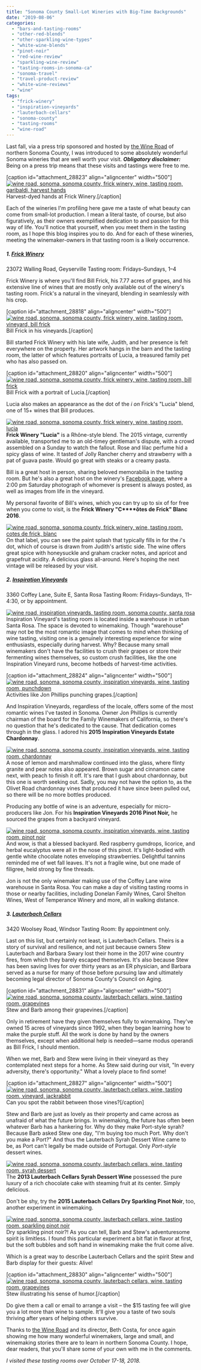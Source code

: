 ```yaml
---
title: "Sonoma County Small-Lot Wineries with Big-Time Backgrounds"
date: "2019-08-06"
categories: 
  - "bars-and-tasting-rooms"
  - "other-red-blends"
  - "other-sparkling-wine-types"
  - "white-wine-blends"
  - "pinot-noir"
  - "red-wine-review"
  - "sparkling-wine-review"
  - "tasting-rooms-in-sonoma-ca"
  - "sonoma-travel"
  - "travel-product-review"
  - "white-wine-reviews"
  - "wine"
tags: 
  - "frick-winery"
  - "inspiration-vineyards"
  - "lauterbach-cellars"
  - "sonoma-county"
  - "tasting-rooms"
  - "wine-road"
---
```


Last fall, via a press trip sponsored and hosted by [the Wine Road](https://www.wineroad.com/) of northern Sonoma County, I was introduced to some absolutely wonderful Sonoma wineries that are well worth your visit. **_Obligatory disclaimer:_** Being on a press trip means that these visits and tastings were free to me.

\[caption id="attachment\_28823" align="aligncenter" width="500"\][![wine road, sonoma, sonoma county, frick winery, wine, tasting room, garibaldi, harvest hands](https://thegourmez.com/wp-content/uploads/sites/5/2019/08/WineRoad-034-500x330.jpg)](https://thegourmez.com/wp-content/uploads/sites/5/2019/08/WineRoad-034.jpg) Harvest-dyed hands at Frick Winery.\[/caption\]

Each of the wineries I'm profiling here gave me a taste of what beauty can come from small-lot production. I mean a literal taste, of course, but also figuratively, as their owners exemplified dedication to and passion for this way of life. You'll notice that yourself, when you meet them in the tasting room, as I hope this blog inspires you to do. And for each of these wineries, meeting the winemaker-owners in that tasting room is a likely occurrence.

##### 1\. [Frick Winery](https://frickwinestore.com/)

23072 Walling Road, Geyserville Tasting room: Fridays–Sundays, 1–4

Frick Winery is where you'll find Bill Frick, his 7.77 acres of grapes, and his extensive line of wines that are mostly only available out of the winery's tasting room. Frick's a natural in the vineyard, blending in seamlessly with his crop.

\[caption id="attachment\_28818" align="aligncenter" width="500"\][![wine road, sonoma, sonoma county, frick winery, wine, tasting room, vineyard, bill frick](https://thegourmez.com/wp-content/uploads/sites/5/2019/08/WineRoad-007-500x359.jpg)](https://thegourmez.com/wp-content/uploads/sites/5/2019/08/WineRoad-007.jpg) Bill Frick in his vineyards.\[/caption\]

Bill started Frick Winery with his late wife, Judith, and her presence is felt everywhere on the property. Her artwork hangs in the barn and the tasting room, the latter of which features portraits of Lucia, a treasured family pet who has also passed on.

\[caption id="attachment\_28820" align="aligncenter" width="500"\][![wine road, sonoma, sonoma county, frick winery, wine, tasting room, bill frick](https://thegourmez.com/wp-content/uploads/sites/5/2019/08/WineRoad-026-500x334.jpg)](https://thegourmez.com/wp-content/uploads/sites/5/2019/08/WineRoad-026.jpg) Bill Frick with a portrait of Lucia.\[/caption\]

Lucia also makes an appearance as the dot of the _i on_ Frick's "Lucia" blend, one of 15+ wines that Bill produces.

[![wine road, sonoma, sonoma county, frick winery, wine, tasting room, lucia](https://thegourmez.com/wp-content/uploads/sites/5/2019/08/WineRoad-031-375x500.jpg)](https://thegourmez.com/wp-content/uploads/sites/5/2019/08/WineRoad-031.jpg)**Frick Winery "Lucia"** is a Rhône-style blend. The 2015 vintage, currently available, transported me to an old-timey gentleman's dispute, with a crowd assembled on a Sunday to watch the fallout. Rose and lilac perfume hid a spicy glass of wine. It tasted of Jolly Rancher cherry and strawberry with a pat of guava paste. Would go great with steaks or a creamy pasta.

Bill is a great host in person, sharing beloved memorabilia in the tasting room. But he's also a great host on the winery's [Facebook page](https://www.facebook.com/pg/FrickWines/posts/), where a 2:00 pm Saturday photograph of whomever is present is always posted, as well as images from life in the vineyard.

My personal favorite of Bill's wines, which you can try up to six of for free when you come to visit, is the **Frick Winery "C****ôtes de Frick" Blanc 2016**.

[![wine road, sonoma, sonoma county, frick winery, wine, tasting room, cotes de frick, blanc](https://thegourmez.com/wp-content/uploads/sites/5/2019/08/WineRoad-028-375x500.jpg)](https://thegourmez.com/wp-content/uploads/sites/5/2019/08/WineRoad-028.jpg)On that label, you can see the paint splash that typically fills in for the _i_'s dot, which of course is drawn from Judith's artistic side. The wine offers great spice with honeysuckle and graham cracker notes, and apricot and grapefruit acidity. A delicious glass all-around. Here's hoping the next vintage will be released by your visit.

##### 2\. [Inspiration Vineyards](https://www.inspirationvineyards.com/)

3360 Coffey Lane, Suite E, Santa Rosa Tasting Room: Fridays–Sundays, 11–4:30, or by appointment.

[![wine road, inspiration vineyards, tasting room, sonoma county, santa rosa](https://thegourmez.com/wp-content/uploads/sites/5/2019/08/WineRoad-227-500x334.jpg)](https://thegourmez.com/wp-content/uploads/sites/5/2019/08/WineRoad-227.jpg)Inspiration Vineyard's tasting room is located inside a warehouse in urban Santa Rosa. The space is devoted to winemaking. Though "warehouse" may not be the most romantic image that comes to mind when thinking of wine tasting, visiting one is a genuinely interesting experience for wine enthusiasts, especially during harvest. Why? Because many small winemakers don't have the facilities to crush their grapes or store their fermenting wines themselves, so custom crush facilities, like the one Inspiration Vineyard runs, become hotbeds of harvest-time activities.

\[caption id="attachment\_28824" align="aligncenter" width="500"\][![wine road, sonoma, sonoma county, inspiration vineyards, wine, tasting room, punchdown](https://thegourmez.com/wp-content/uploads/sites/5/2019/08/WineRoad-231-500x334.jpg)](https://thegourmez.com/wp-content/uploads/sites/5/2019/08/WineRoad-231.jpg) Activities like Jon Phillips punching grapes.\[/caption\]

And Inspiration Vineyards, regardless of the locale, offers some of the most romantic wines I've tasted in Sonoma. Owner Jon Phillips is currently chairman of the board for the Family Winemakers of California, so there's no question that he's dedicated to the cause. That dedication comes through in the glass. I adored his **2015 Inspiration Vineyards Estate Chardonnay**.

[![wine road, sonoma, sonoma county, inspiration vineyards, wine, tasting room, chardonnay](https://thegourmez.com/wp-content/uploads/sites/5/2019/08/WineRoad-243-375x500.jpg)](https://thegourmez.com/wp-content/uploads/sites/5/2019/08/WineRoad-243.jpg)A nose of lemon and marshmallow continued into the glass, where flinty granite and pear notes also appeared. Brown sugar and cinnamon came next, with peach to finish it off. It's rare that I gush about chardonnay, but this one is worth seeking out. Sadly, you may not have the option to, as the Olivet Road chardonnay vines that produced it have since been pulled out, so there will be no more bottles produced.

Producing any bottle of wine is an adventure, especially for micro-producers like Jon. For his **Inspiration Vineyards 2016 Pinot Noir,** he sourced the grapes from a backyard vineyard.

[![wine road, sonoma, sonoma county, inspiration vineyards, wine, tasting room, pinot noir](https://thegourmez.com/wp-content/uploads/sites/5/2019/08/WineRoad-238-334x500.jpg)](https://thegourmez.com/wp-content/uploads/sites/5/2019/08/WineRoad-238.jpg)And wow, is that a blessed backyard. Red raspberry gumdrops, licorice, and herbal eucalyptus were all in the nose of this pinot. It's light-bodied with gentle white chocolate notes enveloping strawberries. Delightful tannins reminded me of wet fall leaves. It's not a fragile wine, but one made of filigree, held strong by fine threads.

Jon is not the only winemaker making use of the Coffey Lane wine warehouse in Santa Rosa. You can make a day of visiting tasting rooms in those or nearby facilities, including Donelan Family Wines, Carol Shelton Wines, West of Temperance Winery and more, all in walking distance.

##### 3\. [Lauterbach Cellars](http://www.lauterbachcellars.com/)

3420 Woolsey Road, Windsor Tasting Room: By appointment only.

Last on this list, but certainly not least, is Lauterbach Cellars. Theirs is a story of survival and resilience, and not just because owners Stew Lauterbach and Barbara Swary lost their home in the 2017 wine country fires, from which they barely escaped themselves. It's also because Stew has been saving lives for over thirty years as an ER physician, and Barbara served as a nurse for many of those before pursuing law and ultimately becoming legal director of Sonoma County's Council on Aging.

\[caption id="attachment\_28831" align="aligncenter" width="500"\][![wine road, sonoma, sonoma county, lauterbach cellars, wine, tasting room, grapevines](https://thegourmez.com/wp-content/uploads/sites/5/2019/08/WineRoad-269-500x334.jpg)](https://thegourmez.com/wp-content/uploads/sites/5/2019/08/WineRoad-269.jpg) Stew and Barb among their grapevines.\[/caption\]

Only in retirement have they given themselves fully to winemaking. They've owned 15 acres of vineyards since 1992, when they began learning how to make the purple stuff. All the work is done by hand by the owners themselves, except when additional help is needed—same modus operandi as Bill Frick, I should mention.

When we met, Barb and Stew were living in their vineyard as they contemplated next steps for a home. As Stew said during our visit, "In every adversity, there's opportunity." What a lovely place to find some!

\[caption id="attachment\_28827" align="aligncenter" width="500"\][![wine road, sonoma, sonoma county, lauterbach cellars, wine, tasting room, vineyard, jackrabbit](https://thegourmez.com/wp-content/uploads/sites/5/2019/08/WineRoad-246-500x446.jpg)](https://thegourmez.com/wp-content/uploads/sites/5/2019/08/WineRoad-246.jpg) Can you spot the rabbit between those vines?\[/caption\]

Stew and Barb are just as lovely as their property and came across as unafraid of what the future brings. In winemaking, the future has often been whatever Barb has a hankering for. Why do they make Port-style syrah? Because Barb asked Stew one day, "I'm buying too much Port. Why don't you make a Port?" And thus the Lauterbach Syrah Dessert Wine came to be, as Port can't legally be made outside of Portugal. Only _Port-style_ dessert wines.

[![wine road, sonoma, sonoma county, lauterbach cellars, wine, tasting room, syrah dessert](https://thegourmez.com/wp-content/uploads/sites/5/2019/08/WineRoad-266-375x500.jpg)](https://thegourmez.com/wp-content/uploads/sites/5/2019/08/WineRoad-266.jpg)The **2013 Lauterbach Cellars Syrah Dessert Wine** possessed the pure luxury of a rich chocolate cake with steaming fruit at its center. Simply delicious.

Don't be shy, try the **2015 Lauterbach Cellars Dry Sparkling Pinot Noir**, too, another experiment in winemaking.

[![wine road, sonoma, sonoma county, lauterbach cellars, wine, tasting room, sparkling pinot noir](https://thegourmez.com/wp-content/uploads/sites/5/2019/08/WineRoad-263-500x454.jpg)](https://thegourmez.com/wp-content/uploads/sites/5/2019/08/WineRoad-263.jpg)Dry sparkling pinot noir?! As you can tell, Barb and Stew's adventuresome spirit is limitless. I found this particular experiment a bit flat in flavor at first, but the soft bubbles and soft hand in winemaking make the fruit come alive.

Which is a great way to describe Lauterbach Cellars and the spirit Stew and Barb display for their guests: Alive!

\[caption id="attachment\_28830" align="aligncenter" width="500"\][![wine road, sonoma, sonoma county, lauterbach cellars, wine, tasting room, grapevines](https://thegourmez.com/wp-content/uploads/sites/5/2019/08/WineRoad-268-500x334.jpg)](https://thegourmez.com/wp-content/uploads/sites/5/2019/08/WineRoad-268.jpg) Stew illustrating his sense of humor.\[/caption\]

Do give them a call or email to arrange a visit – the $15 tasting fee will give you a lot more than wine to sample. It'll give you a taste of two souls thriving after years of helping others survive.

Thanks to [the Wine Road](https://www.wineroad.com/) and its director, Beth Costa, for once again showing me how many wonderful winemakers, large and small, and winemaking stories there are to learn in northern Sonoma County. I hope, dear readers, that you'll share some of your own with me in the comments.

_I visited these tasting rooms over October 17-18, 2018._

